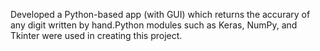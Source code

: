 Developed a Python-based app (with GUI) which returns the accurary of any digit written by hand.Python modules such as Keras, NumPy, and Tkinter were used in creating this project.
